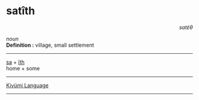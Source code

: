 
# satîth

<div align="right"><i>satɛ̃θ</i></div>

*noun*  
**Definition :** village, small settlement  

---

[sa](sa.md) + [ïth](ïth.md)  
home + some  

---

[Kivümi Language](../README.md)

---
